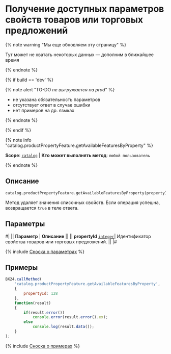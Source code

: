# Получение доступных параметров свойств товаров или торговых предложений

{% note warning "Мы еще обновляем эту страницу" %}

Тут может не хватать некоторых данных — дополним в ближайшее время

{% endnote %}

{% if build == 'dev' %}

{% note alert "TO-DO _не выгружается на prod_" %}

- не указана обязательность параметров
- отсутствует ответ в случае ошибки
- нет примеров на др. языках
  
{% endnote %}

{% endif %}

{% note info "catalog.productPropertyFeature.getAvailableFeaturesByProperty" %}

**Scope**: [`catalog`](../../scopes/permissions.md) | **Кто может выполнять метод**: `любой пользователь`

{% endnote %}

## Описание

```http
catalog.productPropertyFeature.getAvailableFeaturesByProperty(propertyId)
```

Метод удаляет значения списочных свойств.
Если операция успешна, возвращается `true` в теле ответа.

## Параметры

#|
|| **Параметр** | **Описание** ||
|| **propertyId** 
[`integer`](../../data-types.md)| Идентификатор свойства товаров или торговых предложений. ||
|#

{% include [Сноска о параметрах](../../../_includes/required.md) %}

## Примеры

```javascript
BX24.callMethod(
    'catalog.productPropertyFeature.getAvailableFeaturesByProperty',
    {
        propertyId: 128
    },
    function(result)
    {
        if(result.error())
            console.error(result.error().ex);
        else
            console.log(result.data());
    }
);
```
{% include [Сноска о примерах](../../../_includes/examples.md) %}
